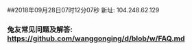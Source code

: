 ##2018年09月28日07时12分07秒 新址: 104.248.62.129
### 兔友常见问题及解答: https://github.com/wanggonging/d/blob/w/FAQ.md
